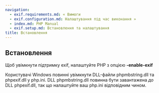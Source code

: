 ```yaml
---
navigation:
  - exif.requirements.md: « Вимоги
  - exif.configuration.md: Налаштування під час виконання »
  - index.md: PHP Manual
  - exif.setup.md: Встановлення та налаштування
title: Встановлення
---
```

## Встановлення

Щоб увімкнути підтримку exif, налаштуйте PHP з опцією **\-enable-exif**

Користувачі Windows повинні увімкнути DLL-файли phpmbstring.dll та phpexif.dll у php.ini. DLL phpmbstring.dll повинна бути завантажена *до* DLL phpexif.dll, так що налаштуйте ваш php.ini відповідним чином.
